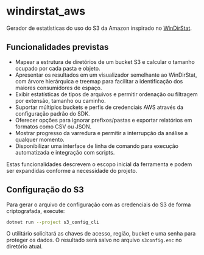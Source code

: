 # windirstat_aws
Gerador de estatísticas do uso do S3 da Amazon inspirado no
[WinDirStat](https://windirstat.net/).

## Funcionalidades previstas

* Mapear a estrutura de diretórios de um bucket S3 e calcular o tamanho
  ocupado por cada pasta e objeto.
* Apresentar os resultados em um visualizador semelhante ao WinDirStat,
  com árvore hierárquica e treemap para facilitar a identificação dos
  maiores consumidores de espaço.
* Exibir estatísticas de tipos de arquivos e permitir ordenação ou
  filtragem por extensão, tamanho ou caminho.
* Suportar múltiplos buckets e perfis de credenciais AWS através da
  configuração padrão do SDK.
* Oferecer opções para ignorar prefixos/pastas e exportar relatórios em
  formatos como CSV ou JSON.
* Mostrar progresso da varredura e permitir a interrupção da análise a
  qualquer momento.
* Disponibilizar uma interface de linha de comando para execução
  automatizada e integração com scripts.

Estas funcionalidades descrevem o escopo inicial da ferramenta e podem
ser expandidas conforme a necessidade do projeto.

## Configuração do S3

Para gerar o arquivo de configuração com as credenciais do S3 de forma
criptografada, execute:

```bash
dotnet run --project s3_config_cli
```

O utilitário solicitará as chaves de acesso, região, bucket e uma senha
para proteger os dados. O resultado será salvo no arquivo
`s3config.enc` no diretório atual.

